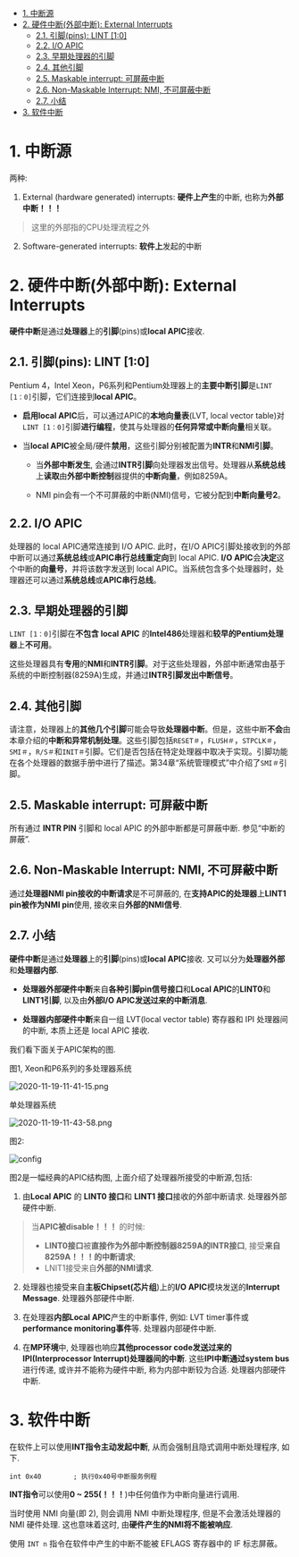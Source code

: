 
<!-- @import "[TOC]" {cmd="toc" depthFrom=1 depthTo=6 orderedList=false} -->

<!-- code_chunk_output -->

- [1. 中断源](#1-中断源)
- [2. 硬件中断(外部中断): External Interrupts](#2-硬件中断外部中断-external-interrupts)
  - [2.1. 引脚(pins): LINT [1:0]](#21-引脚pins-lint-10)
  - [2.2. I/O APIC](#22-io-apic)
  - [2.3. 早期处理器的引脚](#23-早期处理器的引脚)
  - [2.4. 其他引脚](#24-其他引脚)
  - [2.5. Maskable interrupt: 可屏蔽中断](#25-maskable-interrupt-可屏蔽中断)
  - [2.6. Non-Maskable Interrupt: NMI, 不可屏蔽中断](#26-non-maskable-interrupt-nmi-不可屏蔽中断)
  - [2.7. 小结](#27-小结)
- [3. 软件中断](#3-软件中断)

<!-- /code_chunk_output -->

# 1. 中断源

两种:

1. External (hardware generated) interrupts: **硬件上产生**的中断, 也称为**外部中断！！！**

> 这里的外部指的CPU处理流程之外

2. Software-generated interrupts: **软件上**发起的中断

# 2. 硬件中断(外部中断): External Interrupts

**硬件中断**是通过**处理器**上的**引脚**(pins)或**local APIC**接收.

## 2.1. 引脚(pins): LINT [1:0]

Pentium 4，Intel Xeon，P6系列和Pentium处理器上的**主要中断引脚**是`LINT [1：0]`引脚，它们连接到**local APIC**。 

* **启用local APIC**后，可以通过APIC的**本地向量表**(LVT, local vector table)对`LINT [1：0]`引脚**进行编程**，使其与处理器的**任何异常或中断向量**相关联。

* 当**local APIC**被全局/硬件**禁用**，这些引脚分别被配置为**INTR**和**NMI引脚**。

  * 当**外部中断发生**, 会通过**INTR引脚**向处理器发出信号。处理器从**系统总线**上**读取**由**外部中断控制**器提供的**中断向量**，例如8259A。

  * NMI pin会有一个不可屏蔽的中断(NMI)信号，它被分配到**中断向量号2**。

## 2.2. I/O APIC

处理器的 local APIC通常连接到 I/O APIC. 此时，在I/O APIC引脚处接收到的外部中断可以通过**系统总线**或**APIC串行总线重定向**到 local APIC. **I/O APIC**会**决定**这个中断的**向量号**，并将该数字发送到 local APIC。当系统包含多个处理器时，处理器还可以通过**系统总线**或**APIC串行总线**。

## 2.3. 早期处理器的引脚

`LINT [1：0]`引脚在**不包含 local APIC** 的**Intel486**处理器和**较早的Pentium处理器**上**不可用**。

这些处理器具有**专用**的**NMI**和**INTR引脚**。对于这些处理器，外部中断通常由基于系统的中断控制器(8259A)生成，并通过**INTR引脚发出中断信号**。

## 2.4. 其他引脚

请注意，处理器上的**其他几个引脚**可能会导致**处理器中断**。但是，这些中断**不会**由本章介绍的**中断和异常机制处理**。这些引脚包括`RESET＃`，`FLUSH＃`，`STPCLK＃`，`SMI＃`，`R/S＃`和`INIT＃`引脚。它们是否包括在特定处理器中取决于实现。引脚功能在各个处理器的数据手册中进行了描述。第34章“系统管理模式”中介绍了`SMI＃`引脚。

## 2.5. Maskable interrupt: 可屏蔽中断

所有通过 **INTR PIN** 引脚和 local APIC 的外部中断都是可屏蔽中断. 参见“中断的屏蔽”.

## 2.6. Non-Maskable Interrupt: NMI, 不可屏蔽中断

通过**处理器NMI pin接收的中断请求**是不可屏蔽的, 在**支持APIC的处理器**上**LINT1 pin被作为NMI pin**使用, 接收来自**外部的NMI信号**.

## 2.7. 小结

**硬件中断**是通过**处理器**上的**引脚**(pins)或**local APIC**接收. 又可以分为**处理器外部**和**处理器内部**. 

* **处理器外部硬件中断**来自**各种引脚pin信号接口**和**Local APIC**的**LINT0**和**LINT1引脚**, 以及由**外部I/O APIC发送过来的中断消息**.

* **处理器内部硬件中断**来自一组 LVT(local vector table) 寄存器和 IPI 处理器间的中断, 本质上还是 local APIC 接收.

我们看下面关于APIC架构的图.

图1, Xeon和P6系列的多处理器系统

![2020-11-19-11-41-15.png](./images/2020-11-19-11-41-15.png)

单处理器系统

![2020-11-19-11-43-58.png](./images/2020-11-19-11-43-58.png)

图2:

![config](./images/2.png)

图2是一幅经典的APIC结构图, 上面介绍了处理器所接受的中断源,包括:

1. 由**Local APIC** 的 **LINT0 接口**和 **LINT1 接口**接收的外部中断请求. 处理器外部硬件中断.

> 当**APIC被disable！！！** 的时候:
> * **LINT0接口**被**直接作为外部中断控制器8259A的INTR接口**, 接受**来自8259A！！！的中断请求**;
> * LNIT1接受来自**外部的NMI请求**.

2. 处理器也接受来自**主板Chipset(芯片组**)上的**I/O APIC**模块发送的**Interrupt Message**. 处理器外部硬件中断.

3. 在处理器**内部Local APIC**产生的中断事件, 例如: LVT timer事件或**performance monitoring事件**等. 处理器内部硬件中断.

4. 在**MP环境**中, 处理器也响应**其他processor code发送过来的IPI(Interprocessor Interrupt)处理器间的中断**. 这些**IPI中断通过system bus**进行传递, 或许并不能称为硬件中断, 称为内部中断较为合适. 处理器内部硬件中断.

# 3. 软件中断

在软件上可以使用**INT指令主动发起中断**, 从而会强制且隐式调用中断处理程序, 如下.

```
int 0x40        ; 执行0x40号中断服务例程
```

**INT指令**可以使用**0 ~ 255(！！！**)中任何值作为中断向量进行调用.

当时使用 NMI 向量(即 2), 则会调用 NMI 中断处理程序, 但是不会激活处理器的 NMI 硬件处理. 这也意味着这时, 由**硬件产生的NMI将不能被响应**.

使用 `INT n` 指令在软件中产生的中断不能被 EFLAGS 寄存器中的 IF 标志屏蔽。
